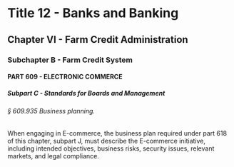 
# Title 12 - Banks and Banking
## Chapter VI - Farm Credit Administration
### Subchapter B - Farm Credit System
#### PART 609 - ELECTRONIC COMMERCE
##### Subpart C - Standards for Boards and Management
###### § 609.935 Business planning.

When engaging in E-commerce, the business plan required under part 618 of this chapter, subpart J, must describe the E-commerce initiative, including intended objectives, business risks, security issues, relevant markets, and legal compliance.
